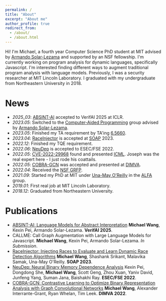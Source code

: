```yaml
---
permalink: /
title: "About"
excerpt: "About me"
author_profile: true
redirect_from: 
  - /about/
  - /about.html
---
```



Hi! I'm Michael, a fourth year Computer Science PhD student at MIT advised by [Armando Solar-Lezama](https://people.csail.mit.edu/asolar/) and supported by an NSF fellowship. I'm currently working on program analysis for dynamic languages, specifically Javascript. I'm interested finding different ways to augment traditional program analysis with language models. Previously, I was a security researcher at MIT Lincoln Laboratory. I graduated with my undergraduate from Northeastern University in 2018.

News
=====
- _2025_03_: [ABSINT-AI](https://openreview.net/pdf?id=3RP6YmKo59) accepted to VerifAI 2025 at ICLR.
- _2023.05_: Switched to the [Computer-Aided Programming](http://groups.csail.mit.edu/cap/) group advised by [Armando Solar-Lezama](https://people.csail.mit.edu/asolar/).
- _2023.05_: Finished my TA requirement by TA'ing [6.5660](https://css.csail.mit.edu/6.858/2023/).
- _2023.04_: [RaceInjector](https://dl.acm.org/doi/abs/10.1145/3589250.3596142) is accepted at [SOAP](https://pldi23.sigplan.org/home/SOAP-2023) 2023.
- _2022.12_: Finished my TQE requirement.
- _2022.06_: [NeuDep](https://arxiv.org/abs/2210.02853) is accepted to ESEC/FSE 2022.
- _2022.05_: [CVE-2022-29968](https://ubuntu.com/security/CVE-2022-29968) found and presented [ICML](https://icml.cc/virtual/2022/workshop/13458). Joseph was the real expert here - I just rode his coattails. 
- _2022.05_: [COBRA-GCN](https://dl.acm.org/doi/abs/10.1007/978-3-031-09484-2_4) was accepted and presented at [DIMVA](https://sites.unica.it/dimva2022/program/).
- _2022.04_: Received the [NSF GRFP](https://www.nsfgrfp.org/).
- _2021.09_: Started my PhD at MIT under [Una-May O'Reilly](https://alfagroup.csail.mit.edu/unamay) in the [ALFA](https://alfagroup.csail.mit.edu/) group.
- _2019.01_: First real job at MIT Lincoln Laboratory.
- _2018.12_: Graduated from Northeastern University.

Publications
=====
- [ABSINT-AI: Language Models for Abstract Interpretation](https://openreview.net/pdf?id=3RP6YmKo59) __Michael Wang__, Kexin Pei, Armando Solar-Lezama. __VerifAI 2025__.
- CALLME: Call Graph Augmentation with Large Language Models for Javascript. __Michael Wang__, Kexin Pei, Armando Solar-Lezama. *In Submission*.
- [RaceInjector: Injecting Races to Evaluate and Learn Dynamic Race Detection Algorithms](https://dl.acm.org/doi/abs/10.1145/3589250.3596142) __Michael Wang__, Shashank Srikant, Malavika Samak, Una-May O'Reilly. __SOAP 2023__.
- [NeuDep: Neural Binary Memory Dependence Analysis](https://arxiv.org/abs/2210.02853) Kexin Pei, Dongdong She, __Michael Wang__, Scott Geng, Zhou Xuan, Yaniv David, Junfeng Yang, Suman Jana, Baishakhi Ray. __ESEC/FSE 2022__.
- [COBRA-GCN: Contrastive Learning to Optimize Binary Representation Analysis with Graph Convolutional Networks](https://dl.acm.org/doi/abs/10.1007/978-3-031-09484-2_4) __Michael Wang__, Alexander Interrante-Grant, Ryan Whelan, Tim Leek. __DIMVA 2022__.

